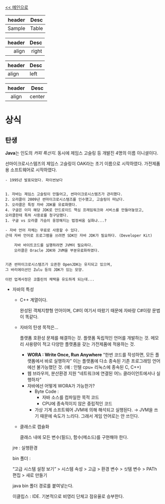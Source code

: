 
[<< 메인으로](https://github.com/AtomicLiquors/Java_Wiki_Chb/blob/main/Readme.md)

|header|Desc|
|--|--|
|Sample|Table|

|header|Desc|
|--:|--:|
|align|right|

|header|Desc|
|:--|:--|
|align|left|

|header|Desc|
|:--:|:--:|
|align|center|

# 상식

## 탄생


**Java**는 인도의 *커피 특산지*.
동시에 제임스 고슬링 등 개발진 4명의 이름 이니셜이다.





       
선마이크로시스템즈의 제임스 고슬링이 
OAK라는 초기 이름으로 시작하였다.
        가전제품용 소프트웨어로 시작하였다.
        
       
        
    - 1995년 발표되었다. 파이썬보다 
    
    
    1. 자바는 제임스 고슬링이 만들어고, 썬마이크로시스템즈가 관리했다.
    2. 오라클이 2009년 썬마이크로시스템즈를 인수했고, 고슬링이 떠났다.
    3. 오라클은 특정 자바 JDK를 유료화했다. 
    4. 구글은 이미 해당 JDK로 안드로이드 핵심 프레임워크와 서비스를 만들어놓았고, 
    오라클한테 특허 사용료를 청구당했다.
    1. 구글 vs 오라클 가슴이 웅장해지는 법정싸움 실화냐...?
    
    - 자바 언어 자체는 무료로 사용할 수 있다.
    근데 자바 언어로 프로그램을 쓰려면 SDK인 자바 JDK가 필요하다. (Developer Kit)
        
        자바 바이트코드를 실행하려면 JVM이 필요하다.
        오라클은 Oracle JDK와 JVM을 부분유료화하였다.
        
    
    기존 썬마이크로시스템즈가 오픈한 OpenJDK는 유지되고 있으며, 
    그 바리에이션인 Zulu 등의 JDK가 있는 모양.
    
    이런 업계사정은 코틀린의 채택을 유도하게 되는데...
    
- 자바의 특성
    - C++ 계열이다.
        
        완성된 객체지향형 언어이며, C#이 여기서 따왔기 때문에
        자바랑 C#이랑 문법이 똑같다.
        
    
    - 자바의 탄생 목적은...
        
        플랫폼 호환성 문제를 해결하는 것.
        플랫폼 독립적인 언어를 개발하는 것.
        메모리 사용량이 적고 다양한 플랫폼을 갖는 가전제품에 적용하는 것.
        
        - **WORA : Write Once, Run Anywhere**
        “한번 코드를 작성하면, 모든 플랫폼에서 바로 실행하자”
        이는 플랫폼에 다소 종속된 기존 프로그래밍 언어에선 불가능했던 것.
        (예 : 인텔 cpu+ 리눅스에 종속된 C, C++)
        - 웹 브라우저, 분산환경 지원
        “네트워크에 연결된 어느 클라이언트에서나 실행하자”
        - 자바에선 어떻게 WORA가 가능한가?
            - Byte Code :
                - 자바 소스를 컴파일한 목적 코드
                - CPU에 종속적이지 않은 중립적인 코드
            - 가상 기계 소프트웨어 JVM에 의해 해석되고 실행된다.
            → JVM을 쓰기 때문에 속도가 느리다. 그래서 게임 언어로는 안 쓰인다.
    
    - 클래스로 캡슐화
        
        클래스 내에 모든 변수(필드), 함수(메소드)를 구현해야 한다.
        
    
    jre : 실행환경
    
    bin 폴더 : 
    
    “고급 시스템 설정 보기” > 시스템 속성 > 고급 > 환경 변수 > 싯템 변수 > PATh  편집 > 새로 만들기 
    
    java bin 폴더 경로를 붙여넣는다.
    
    이클립스 : IDE. 기본적으로 비영리 단체고 점유율로 승부한다.
